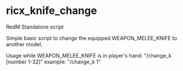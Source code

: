 # ricx_knife_change
RedM Standalone script

Simple basic script to change the equipped WEAPON_MELEE_KNIFE to another model.

Usage while WEAPON_MELEE_KNIFE is in player's hand: "/change_k [number 1-32]" example: "/change_k 1"
